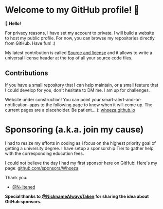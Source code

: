 # Welcome to my GitHub profile! :eyes:

**👋 Hello!**

For privacy reasons, I have set my account to private. I will build a website to host my public profile. For now, you can browse my repositories directly from GitHub. Have fun! :)

My latest contribution is called [Source and license](https://github.com/Whoeza/source_and_license) and it allows to write a universal license header at the top of all your source code files.

## Contributions
If you have a small repository that I can help maintain, or a small feature that I could develop for you, don't hesitate to DM me. I am up for challenges.

Website under construction! You can point your smart-alert-and-or-notification-apps to the following page to know when it will come up. The current pages are a placeholder. Be patient... (: [whoeza.github.io](https://whoeza.github.io)

# Sponsoring (a.k.a. join my cause)
I had to resize my efforts in coding as I focus on the highest priority goal of getting a university degree. I have setup a sponsorship Tier to gather help with the corresponding education fees.

I could not believe the day I had my first sponsor here on GitHub! Here's my page: [github.com/sponsors/Whoeza](https://github.com/sponsors/Whoeza/)

Thank you:
- [@N-litened](https://github.com/N-litened)

**Special thanks to [@NicknameAlwaysTaken](https://github.com/NicknameAlwaystaken) for sharing the idea about GitHub sponsors.**
